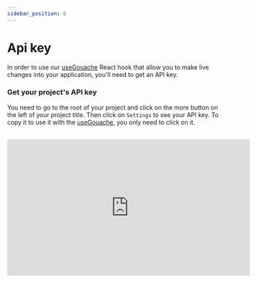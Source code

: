 ```yaml
---
sidebar_position: 6
---
```


# Api key

In order to use our [useGouache](https://github.com/Gouache-app/use-gouache) React hook that allow you to make live changes into your application, you'll need to get an API key.

### Get your project's API key

You need to go to the root of your project and click on the more button on the left of your project title. Then click on `Settings` to see your API key. To copy it to use it with the [useGouache](https://github.com/Gouache-app/use-gouache), you only need to click on it.

<br/>

<iframe width="560" height="315" src="https://www.youtube.com/embed/P3vTEEcLIPk" title="YouTube video player" frameborder="0" allow="accelerometer; autoplay; clipboard-write; encrypted-media; gyroscope; picture-in-picture; fullscreen" allowfullscreen></iframe>
